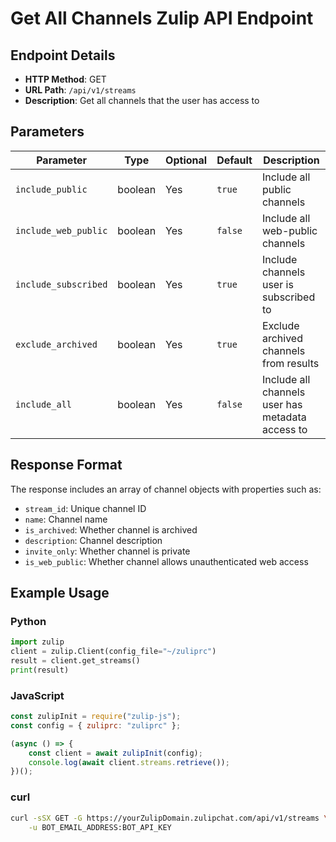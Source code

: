 # Get All Channels Zulip API Endpoint

## Endpoint Details
- **HTTP Method**: GET
- **URL Path**: `/api/v1/streams`
- **Description**: Get all channels that the user has access to

## Parameters

| Parameter | Type | Optional | Default | Description |
|-----------|------|----------|---------|-------------|
| `include_public` | boolean | Yes | `true` | Include all public channels |
| `include_web_public` | boolean | Yes | `false` | Include all web-public channels |
| `include_subscribed` | boolean | Yes | `true` | Include channels user is subscribed to |
| `exclude_archived` | boolean | Yes | `true` | Exclude archived channels from results |
| `include_all` | boolean | Yes | `false` | Include all channels user has metadata access to |

## Response Format

The response includes an array of channel objects with properties such as:
- `stream_id`: Unique channel ID
- `name`: Channel name
- `is_archived`: Whether channel is archived
- `description`: Channel description
- `invite_only`: Whether channel is private
- `is_web_public`: Whether channel allows unauthenticated web access

## Example Usage

### Python
```python
import zulip
client = zulip.Client(config_file="~/zuliprc")
result = client.get_streams()
print(result)
```

### JavaScript
```javascript
const zulipInit = require("zulip-js");
const config = { zuliprc: "zuliprc" };

(async () => {
    const client = await zulipInit(config);
    console.log(await client.streams.retrieve());
})();
```

### curl
```bash
curl -sSX GET -G https://yourZulipDomain.zulipchat.com/api/v1/streams \
    -u BOT_EMAIL_ADDRESS:BOT_API_KEY
```